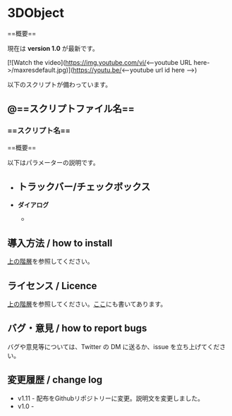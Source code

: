 # 3DObject

==概要==

現在は **version 1.0** が最新です。

[![Watch the video](https://img.youtube.com/vi/<--youtube URL here->/maxresdefault.jpg)](https://youtu.be/<--youtube url id here -->)

以下のスクリプトが備わっています。

## @==スクリプトファイル名==

### ==スクリプト名==

==概要==

以下はパラメーターの説明です。

- **トラックバー/チェックボックス**
  - 
    
  
- **ダイアログ**

  - 
    

## 導入方法 / how to install

[上の階層](https://github.com/Aodaruma/Aodaruma-AviUtl-Script)を参照してください。

## ライセンス / Licence

[上の階層](https://github.com/Aodaruma/Aodaruma-AviUtl-Script)を参照してください。[ここ](https://github.com/Aodaruma/Aodaruma-AviUtl-Script/blob/main/LICENSE)にも書いてあります。

## バグ・意見 / how to report bugs

バグや意見等については、Twitter の DM に送るか、issue を立ち上げてください。

## 変更履歴 / change log

- v1.11 - 配布をGithubリポジトリーに変更。説明文を変更しました。
- v1.0 - 
